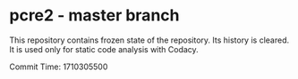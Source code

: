 # pcre2 - master branch

This repository contains frozen state of the repository.
Its history is cleared. It is used only for static code
analysis with Codacy.

Commit Time: 1710305500